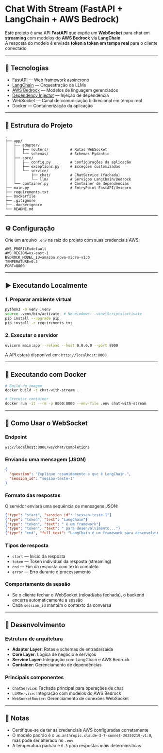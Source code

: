 # Chat With Stream (FastAPI + LangChain + AWS Bedrock)

Este projeto é uma API **FastAPI** que expõe um **WebSocket** para chat em **streaming** com modelos do **AWS Bedrock** via **LangChain**.  
A resposta do modelo é enviada **token a token em tempo real** para o cliente conectado.

---

## 🚀 Tecnologias

- [FastAPI](https://fastapi.tiangolo.com/) — Web framework assíncrono
- [LangChain](https://www.langchain.com/) — Orquestração de LLMs
- [AWS Bedrock](https://aws.amazon.com/bedrock/) — Modelos de linguagem gerenciados
- [Dependency Injector](https://python-dependency-injector.ets-labs.org/) — Injeção de dependência
- WebSocket — Canal de comunicação bidirecional em tempo real
- Docker — Containerização da aplicação

---

## 📂 Estrutura do Projeto

```
.
├── app/
│   ├── adapter/
│   │   ├── routers/          # Rotas WebSocket
│   │   └── schemas/          # Schemas Pydantic
│   ├── core/
│   │   ├── config.py         # Configurações da aplicação
│   │   ├── exceptions.py     # Exceções customizadas
│   │   └── service/
│   │       ├── chat/         # ChatService (fachada)
│   │       └── llm/          # Serviços LangChain/Bedrock
│   └── container.py          # Container de dependências
├── main.py                   # EntryPoint FastAPI/Uvicorn
├── requirements.txt
├── Dockerfile
├── .gitignore
├── .dockerignore
└── README.md
```

---

## ⚙️ Configuração

Crie um arquivo `.env` na raiz do projeto com suas credenciais AWS:

```env
AWS_PROFILE=default
AWS_REGION=us-east-1
BEDROCK_MODEL_ID=amazon.nova-micro-v1:0
TEMPERATURE=0.3
PORT=8000
```

---

## ▶️ Executando Localmente

### 1. Preparar ambiente virtual

```bash
python3 -m venv .venv
source .venv/bin/activate  # No Windows: .venv\Scripts\activate
pip install --upgrade pip
pip install -r requirements.txt
```

### 2. Executar o servidor

```bash
uvicorn main:app --reload --host 0.0.0.0 --port 8000
```

A API estará disponível em: `http://localhost:8000`

---

## 🐳 Executando com Docker

```bash
# Build da imagem
docker build -t chat-with-stream .

# Executar container
docker run -it --rm -p 8000:8000 --env-file .env chat-with-stream
```

---

## 💬 Como Usar o WebSocket

### Endpoint
```
ws://localhost:8000/ws/chat/completions
```

### Enviando uma mensagem (JSON)
```json
{
  "question": "Explique resumidamente o que é LangChain.",
  "session_id": "sessao-teste-1"
}
```

### Formato das respostas
O servidor enviará uma sequência de mensagens JSON:

```json
{"type": "start", "session_id": "sessao-teste-1"}
{"type": "token", "text": "LangChain"}
{"type": "token", "text": " é um framework"}
{"type": "token", "text": " para desenvolvimento..."}
{"type": "end", "full_text": "LangChain é um framework para desenvolvimento..."}
```

### Tipos de resposta
- `start` — Início da resposta
- `token` — Token individual da resposta (streaming)
- `end` — Fim da resposta com texto completo
- `error` — Erro durante o processamento

### Comportamento da sessão
- Se o cliente fechar o WebSocket (reload/aba fechada), o backend encerra automaticamente a sessão
- Cada `session_id` mantém o contexto da conversa

---

## 🔧 Desenvolvimento

### Estrutura de arquitetura
- **Adapter Layer**: Rotas e schemas de entrada/saída
- **Core Layer**: Lógica de negócio e serviços
- **Service Layer**: Integração com LangChain e AWS Bedrock
- **Container**: Gerenciamento de dependências

### Principais componentes
- `ChatService`: Fachada principal para operações de chat
- `LLMService`: Integração com modelos do AWS Bedrock
- `WebSocketRouter`: Gerenciamento de conexões WebSocket

---

## 📝 Notas

- Certifique-se de ter as credenciais AWS configuradas corretamente
- O modelo padrão é o `us.anthropic.claude-3-7-sonnet-20250219-v1:0`, mas pode ser alterado no `.env`
- A temperatura padrão é `0.3` para respostas mais determinísticas
